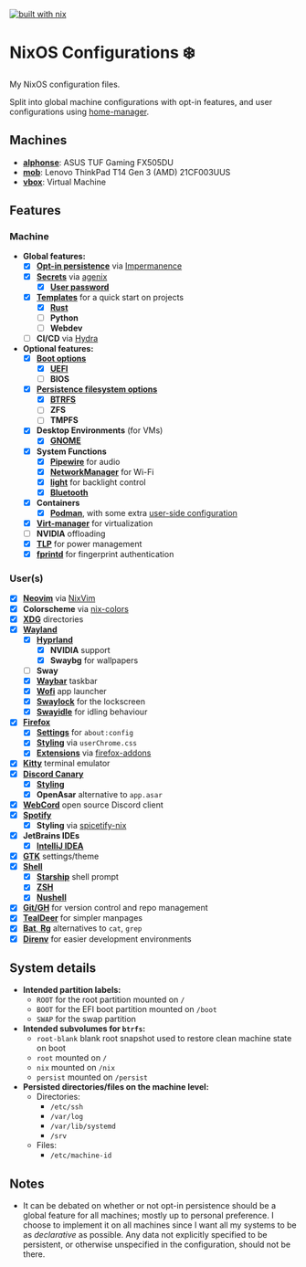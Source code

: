 [![built with nix](https://img.shields.io/static/v1?logo=nixos&logoColor=white&label=&message=Built%20with%20Nix&color=41439a)](https://builtwithnix.org)

# NixOS Configurations ❄️

My NixOS configuration files.

Split into global machine configurations with opt-in features, and user
configurations using [home-manager](https://github.com/nix-community/home-manager).

## Machines
- [**alphonse**](hosts/alphonse): ASUS TUF Gaming FX505DU
- [**mob**](hosts/mob): Lenovo ThinkPad T14 Gen 3 (AMD) 21CF003UUS
- [**vbox**](hosts/vbox): Virtual Machine

## Features

### Machine
- **Global features:**
  - [x] [**Opt-in persistence**](hosts/common/global/persistence.nix)
        via [Impermanence](https://github.com/nix-community/impermanence)
  - [x] [**Secrets**](hosts/common/secrets)
        via [agenix](https://github.com/ryantm/agenix)
    - [x] [**User password**](hosts/common/secrets/shayanr-password.age)
  - [x] [**Templates**](templates) for a quick start on projects
    - [x] [**Rust**](templates/rust)
    - [ ] **Python**
    - [ ] **Webdev**
  - [ ] **CI/CD** via [Hydra](https://github.com/NixOS/hydra)
- **Optional features:**
  - [x] [**Boot options**](hosts/common/optional/boot)
    - [x] [**UEFI**](hosts/common/optional/boot/efi.nix)
    - [ ] **BIOS**
  - [x] [**Persistence filesystem options**](hosts/common/optional/persistence)
    - [x] [**BTRFS**](hosts/common/optional/persistence/btrfs.nix)
    - [ ] **ZFS**
    - [ ] **TMPFS**
  - [x] **Desktop Environments** (for VMs)
    - [x] [**GNOME**](hosts/common/optional/gnome.nix)
  - [x] **System Functions**
    - [x] [**Pipewire**](hosts/common/optional/pipewire.nix) for audio
    - [x] [**NetworkManager**](hosts/common/optional/networkmanager.nix) for Wi-Fi
    - [x] [**light**](hosts/common/optional/backlight.nix) for backlight control 
    - [x] [**Bluetooth**](hosts/common/optional/bluetooth.nix)
  - [x] **Containers**
    - [x] [**Podman**](hosts/common/optional/podman.nix), with some extra [user-side configuration](home/shayanr/features/cli/podman.nix)
  - [x] [**Virt-manager**](hosts/common/optional/virtualization.nix) for virtualization
  - [ ] **NVIDIA** offloading
  - [x] [**TLP**](hosts/common/optional/tlp.nix) for power management
  - [x] [**fprintd**](hosts/common/optional/fprintd.nix) for fingerprint authentication

### User(s)
- [x] [**Neovim**](home/shayanr/features/cli/nvim) 
      via [NixVim](https://github.com/pta2002/nixvim)
- [x] **Colorscheme** via [nix-colors](https://github.com/misterio77/nix-colors)
- [x] [**XDG**](home/shayanr/features/system/xdg.nix) directories
- [x] [**Wayland**](home/shayanr/features/desktop/ui/wayland)
  - [x] [**Hyprland**](home/shayanr/features/desktop/ui/wayland/hyprland)
    - [x] **NVIDIA** support
    - [x] **Swaybg** for wallpapers
  - [ ] **Sway**
  - [x] [**Waybar**](home/shayanr/features/desktop/ui/wayland/waybar) taskbar
  - [x] [**Wofi**](home/shayanr/features/desktop/ui/wayland/wofi.nix) app launcher
  - [x] [**Swaylock**](home/shayanr/features/desktop/ui/wayland/swaylock.nix) for the lockscreen
  - [x] [**Swayidle**](home/shayanr/features/desktop/ui/wayland/swayidle.nix) for idling behaviour
- [x] [**Firefox**](home/shayanr/features/desktop/apps/firefox)
  - [x] [**Settings**](home/shayanr/features/desktop/apps/firefox/settings.nix) for `about:config`
  - [x] [**Styling**](home/shayanr/features/desktop/apps/firefox/style.nix) via `userChrome.css`
  - [x] [**Extensions**](home/shayanr/features/desktop/apps/firefox/extensions.nix)
        via [firefox-addons](https://gitlab.com/rycee/nur-expressions/-/tree/master/)
- [x] [**Kitty**](home/shayanr/features/desktop/apps/kitty.nix) terminal emulator
- [x] [**Discord Canary**](home/shayanr/features/desktop/apps/discord)
  - [x] [**Styling**](home/shayanr/features/desktop/apps/discord/style.nix)
  - [x] **OpenAsar** alternative to `app.asar`
- [x] [**WebCord**](home/shayanr/features/desktop/apps/webcord.nix) open source Discord client
- [x] [**Spotify**](home/shayanr/features/desktop/apps/spotify.nix)
  - [x] **Styling** via [spicetify-nix](https://github.com/the-argus/spicetify-nix)
- [x] **JetBrains IDEs**
  - [x] [**IntelliJ IDEA**](home/shayanr/features/desktop/apps/idea.nix)
- [x] [**GTK**](home/shayanr/features/desktop/ui/gtk.nix) settings/theme
- [x] [**Shell**](home/shayanr/features/cli/shell)
  - [x] [**Starship**](home/shayanr/features/cli/shell/prompt.nix) shell prompt
  - [x] [**ZSH**](home/shayanr/features/cli/shell/zsh.nix)
  - [x] [**Nushell**](home/shayanr/features/cli/shell/nushell)
- [x] [**Git/GH**](home/shayanr/features/cli/git.nix) for version control and repo management
- [x] [**TealDeer**](home/shayanr/features/cli/tldr.nix) for simpler manpages
- [x] [**Bat**, **Rg**](home/shayanr/features/cli/default.nix) alternatives to `cat`, `grep`
- [x] [**Direnv**](home/shayanr/features/cli/direnv.nix) for easier development environments

## System details
- **Intended partition labels:**
  - `ROOT` for the root partition mounted on `/`
  - `BOOT` for the EFI boot partition mounted on `/boot`
  - `SWAP` for the swap partition
- **Intended subvolumes for `btrfs`:**
  - `root-blank` blank root snapshot used to restore clean machine state on boot
  - `root` mounted on `/`
  - `nix` mounted on `/nix`
  - `persist` mounted on `/persist`
- **Persisted directories/files on the machine level:**
  - Directories:
    - `/etc/ssh`
    - `/var/log`
    - `/var/lib/systemd`
    - `/srv`
  - Files:
    - `/etc/machine-id`

## Notes
- It can be debated on whether or not opt-in persistence should be a global
feature for all machines; mostly up to personal preference.
I choose to implement it on all machines since I want all my systems
to be as *declarative* as possible. Any data not explicitly specified to be 
persistent, or otherwise unspecified in the configuration, should not be there.
